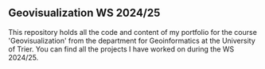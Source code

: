 ## Geovisualization WS 2024/25
This repository holds all the code and content of my portfolio for the course 'Geovisualization' from the department for Geoinformatics at the University of Trier. You can find all the projects I have worked on during the WS 2024/25.
